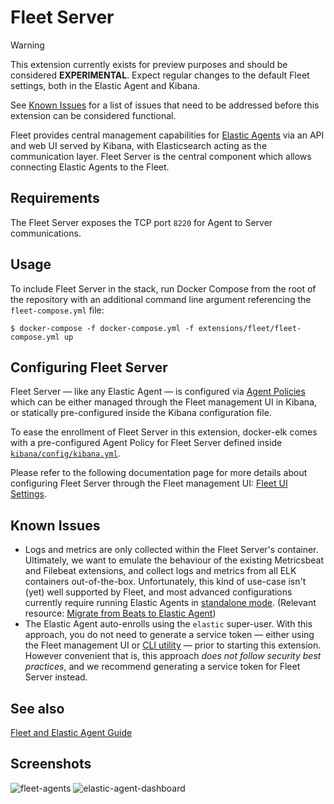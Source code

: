 # Fleet Server

> [!WARNING]
> This extension currently exists for preview purposes and should be considered **EXPERIMENTAL**. Expect regular changes
> to the default Fleet settings, both in the Elastic Agent and Kibana.
>
> See [Known Issues](#known-issues) for a list of issues that need to be addressed before this extension can be
> considered functional.

Fleet provides central management capabilities for [Elastic Agents][fleet-doc] via an API and web UI served by Kibana,
with Elasticsearch acting as the communication layer.
Fleet Server is the central component which allows connecting Elastic Agents to the Fleet.

## Requirements

The Fleet Server exposes the TCP port `8220` for Agent to Server communications.

## Usage

To include Fleet Server in the stack, run Docker Compose from the root of the repository with an additional command line
argument referencing the `fleet-compose.yml` file:

```console
$ docker-compose -f docker-compose.yml -f extensions/fleet/fleet-compose.yml up
```

## Configuring Fleet Server

Fleet Server — like any Elastic Agent — is configured via [Agent Policies][fleet-pol] which can be either managed
through the Fleet management UI in Kibana, or statically pre-configured inside the Kibana configuration file.

To ease the enrollment of Fleet Server in this extension, docker-elk comes with a pre-configured Agent Policy for Fleet
Server defined inside [`kibana/config/kibana.yml`][config-kbn].

Please refer to the following documentation page for more details about configuring Fleet Server through the Fleet
management UI: [Fleet UI Settings][fleet-cfg].

## Known Issues

- Logs and metrics are only collected within the Fleet Server's container. Ultimately, we want to emulate the behaviour
  of the existing Metricsbeat and Filebeat extensions, and collect logs and metrics from all ELK containers
  out-of-the-box. Unfortunately, this kind of use-case isn't (yet) well supported by Fleet, and most advanced
  configurations currently require running Elastic Agents in [standalone mode][fleet-standalone].
  (Relevant resource: [Migrate from Beats to Elastic Agent][fleet-beats])
- The Elastic Agent auto-enrolls using the `elastic` super-user. With this approach, you do not need to generate a
  service token — either using the Fleet management UI or [CLI utility][es-svc-token] — prior to starting this
  extension. However convenient that is, this approach _does not follow security best practices_, and we recommend
  generating a service token for Fleet Server instead.

## See also

[Fleet and Elastic Agent Guide][fleet-doc]

## Screenshots

![fleet-agents](https://user-images.githubusercontent.com/3299086/202701399-27518fe4-17b7-49d1-aefb-868dffeaa68a.png
"Fleet Agents")
![elastic-agent-dashboard](https://user-images.githubusercontent.com/3299086/202701404-958f8d80-a7a0-4044-bbf9-bf73f3bdd17a.png
"Elastic Agent Dashboard")

[fleet-doc]: https://www.elastic.co/guide/en/fleet/current/fleet-overview.html
[fleet-pol]: https://www.elastic.co/guide/en/fleet/current/agent-policy.html
[fleet-cfg]: https://www.elastic.co/guide/en/fleet/current/fleet-settings.html

[config-kbn]: ../../kibana/config/kibana.yml

[fleet-standalone]: https://www.elastic.co/guide/en/fleet/current/elastic-agent-configuration.html
[fleet-beats]: https://www.elastic.co/guide/en/fleet/current/migrate-beats-to-agent.html
[es-svc-token]: https://www.elastic.co/guide/en/elasticsearch/reference/current/service-tokens-command.html
